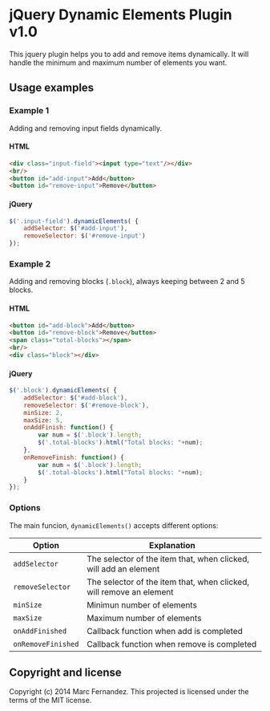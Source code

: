 jQuery Dynamic Elements Plugin v1.0
===================================

This jquery plugin helps you to add and remove items dynamically. It will handle the minimum and maximum number of elements you want.


## Usage examples

### Example 1

Adding and removing input fields dynamically.

#### HTML
```html
<div class="input-field"><input type="text"/></div>
<br/>
<button id="add-input">Add</button>
<button id="remove-input">Remove</button>
```

#### jQuery
```js
$('.input-field').dynamicElements( {  
    addSelector: $('#add-input'),
    removeSelector: $('#remove-input')
});
```


### Example 2

Adding and removing blocks (`.block`), always keeping between 2 and 5 blocks.

#### HTML
```html
<button id="add-block">Add</button>
<button id="remove-block">Remove</button>
<span class="total-blocks"></span>
<br/>
<div class="block"></div>
```

#### jQuery
```js
$('.block').dynamicElements( {  
    addSelector: $('#add-block'),
    removeSelector: $('#remove-block'),
    minSize: 2,
    maxSize: 5,
    onAddFinish: function() {
        var num = $('.block').length;
        $('.total-blocks').html("Total blocks: "+num);
    },
    onRemoveFinish: function() {
        var num = $('.block').length;
        $('.total-blocks').html("Total blocks: "+num);
    }
});
```


### Options

The main funcion, `dynamicElements()` accepts different options:

Option              | Explanation
------------------- | ---------------------------------
`addSelector`       | The selector of the item that, when clicked, will add an element
`removeSelector`    | The selector of the item that, when clicked, will remove an element
`minSize`           | Minimun number of elements
`maxSize`           | Maximum number of elements
`onAddFinished`     | Callback function when add is completed
`onRemoveFinished`  | Callback function when remove is completed


## Copyright and license

Copyright (c) 2014 Marc Fernandez. This projected is licensed under the terms of the MIT license.